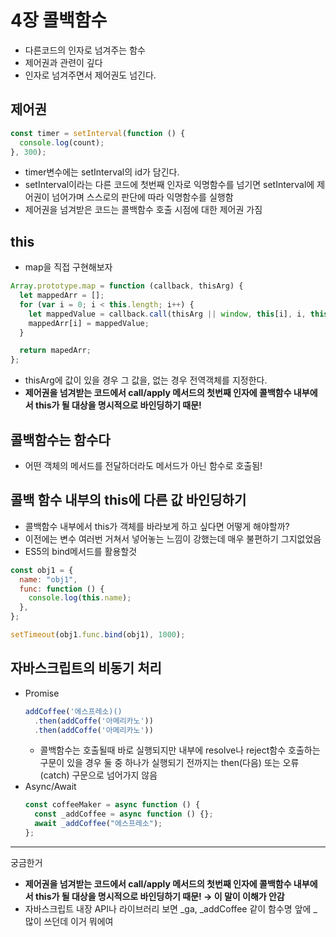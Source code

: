 # 4장 콜백함수

- 다른코드의 인자로 넘겨주는 함수
- 제어권과 관련이 깊다
- 인자로 넘겨주면서 제어권도 넘긴다.

## 제어권

```jsx
const timer = setInterval(function () {
  console.log(count);
}, 300);
```

- timer변수에는 setInterval의 id가 담긴다.
- setInterval이라는 다른 코드에 첫번째 인자로 익명함수를 넘기면 setInterval에 제어권이 넘어가며 스스로의 판단에 따라 익명함수를 실행함
- 제어권을 넘겨받은 코드는 콜백함수 호출 시점에 대한 제어권 가짐

## this

- map을 직접 구현해보자

```jsx
Array.prototype.map = function (callback, thisArg) {
  let mappedArr = [];
  for (var i = 0; i < this.length; i++) {
    let mappedValue = callback.call(thisArg || window, this[i], i, this);
    mappedArr[i] = mappedValue;
  }

  return mapedArr;
};
```

- thisArg에 값이 있을 경우 그 값을, 없는 경우 전역객체를 지정한다.
- **제어권을 넘겨받는 코드에서 call/apply 메서드의 첫번째 인자에 콜백함수 내부에서 this가 될 대상을 명시적으로 바인딩하기 때문!**

## 콜백함수는 함수다

- 어떤 객체의 메서드를 전달하더라도 메서드가 아닌 함수로 호출됨!

## 콜백 함수 내부의 this에 다른 값 바인딩하기

- 콜백함수 내부에서 this가 객체를 바라보게 하고 싶다면 어떻게 해야할까?
- 이전에는 변수 여러번 거쳐서 넣어놓는 느낌이 강했는데 매우 불편하기 그지없었음
- ES5의 bind메서드를 활용할것

```jsx
const obj1 = {
  name: "obj1",
  func: function () {
    console.log(this.name);
  },
};

setTimeout(obj1.func.bind(obj1), 1000);
```

## 자바스크립트의 비동기 처리

- Promise
  ```jsx
  addCoffee('에스프레소)()
  	.then(addCoffe('아메리카노'))
  	.then(addCoffe('아메리카노'))
  ```
  - 콜백함수는 호출될때 바로 실행되지만 내부에 resolve나 reject함수 호출하는 구문이 있을 경우 둘 중 하나가 실행되기 전까지는 then(다음) 또는 오류(catch) 구문으로 넘어가지 않음
- Async/Await
  ```jsx
  const coffeeMaker = async function () {
    const _addCoffee = async function () {};
    await _addCoffee("에스프레소");
  };
  ```

---

궁금한거

- **제어권을 넘겨받는 코드에서 call/apply 메서드의 첫번째 인자에 콜백함수 내부에서 this가 될 대상을 명시적으로 바인딩하기 때문! → 이 말이 이해가 안감**
- 자바스크립트 내장 API나 라이브러리 보면 _ga, \_addCoffee 같이 함수명 앞에 _ 많이 쓰던데 이거 뭐에여
